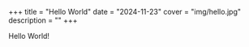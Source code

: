 +++
title = "Hello World"
date = "2024-11-23"
cover = "img/hello.jpg"
description = ""
+++

Hello World!
